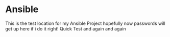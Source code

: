 # Ansible
This is the test location for my Ansible Project hopefully now passwords will get up here if i do it right!
Quick Test
and again
and again
